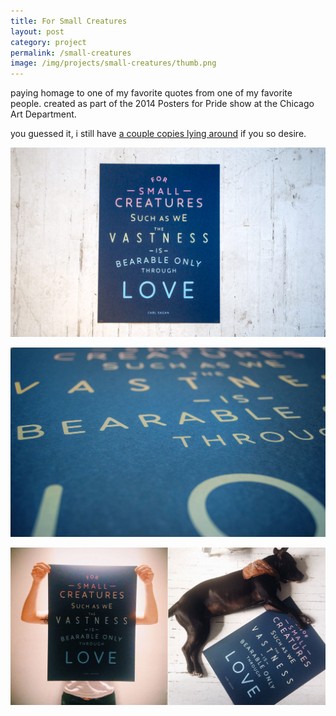 ```yaml
---
title: For Small Creatures
layout: post
category: project
permalink: /small-creatures
image: /img/projects/small-creatures/thumb.png
---
```


paying homage to one of my favorite quotes from one of my favorite people. created as part of the 2014 Posters for Pride show at the Chicago Art Department. 

you guessed it, i still have [a couple copies lying around](http://ryantroyford.bigcartel.com/product/small-creatures) if you so desire. 


![small-creatures](/img/projects/small-creatures/small-creatures-2.jpg)

![small-creatures](/img/projects/small-creatures/small-creatures-1.jpg)

![small-creatures](/img/projects/small-creatures/small-creatures-3.jpg)